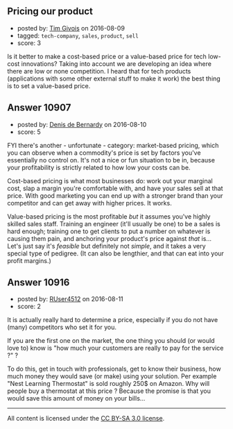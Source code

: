 ## Pricing our product

- posted by: [Tim Givois](https://stackexchange.com/users/5855290/tim-givois) on 2016-08-09
- tagged: `tech-company`, `sales`, `product`, `sell`
- score: 3

Is it better to make a cost-based price or a value-based price for tech low-cost innovations? Taking into account we are developing an idea where there are low or none competition. I heard that for tech products (applications with some other external stuff to make it work) the best thing is to set a value-based price.


## Answer 10907

- posted by: [Denis de Bernardy](https://stackexchange.com/users/182468/denis-de-bernardy) on 2016-08-10
- score: 5

FYI there's another - unfortunate - category: market-based pricing, which you can observe when a commodity's price is set by factors you've essentially no control on. It's not a nice or fun situation to be in, because your profitability is strictly related to how low your costs can be.

Cost-based pricing is what most businesses do: work out your marginal cost, slap a margin you're comfortable with, and have your sales sell at that price. With good marketing you can end up with a stronger brand than your competitor and can get away with higher prices. It works.

Value-based pricing is the most profitable _but_ it assumes you've highly skilled sales staff. Training an engineer (it'll usually be one) to be a sales is hard enough; training one to get clients to put a number on whatever is causing them pain, and anchoring your product's price against _that_ is... Let's just say it's _feasible_ but definitely not _simple_, and it takes a very special type of pedigree. (It can also be lengthier, and that can eat into your profit margins.)


## Answer 10916

- posted by: [RUser4512](https://stackexchange.com/users/6145228/ruser4512) on 2016-08-11
- score: 2

It is actually really hard to determine a price, especially if you do not have (many) competitors who set it for you.

If you are the first one on the market, the one thing you should (or would love to) know is "how much your customers are really to pay for the service ?" ?

To do this, get in touch with professionals, get to know their business, how much money they would save (or make) using your solution. Per example "Nest Learning Thermostat" is sold roughly 250$ on Amazon. Why will people buy a thermostat at this price ? Because the promise is that you would save this amount of money on your bills...



---

All content is licensed under the [CC BY-SA 3.0 license](https://creativecommons.org/licenses/by-sa/3.0/).
